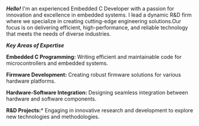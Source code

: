 ***Hello!*** I'm an experienced Embedded C Developer with a passion for innovation and excellence in embedded systems. 
I lead a dynamic R&D firm where we specialize in creating cutting-edge engineering solutions.Our focus is on 
delivering efficient, high-performance, and reliable technology that meets the needs of diverse industries.

***Key Areas of Expertise***

**Embedded C Programming:** Writing efficient and maintainable code for microcontrollers and embedded systems.

**Firmware Development:** Creating robust firmware solutions for various hardware platforms.

**Hardware-Software Integration:** Designing seamless integration between hardware and software components.

**R&D Projects:*** Engaging in innovative research and development to explore new technologies and methodologies.
